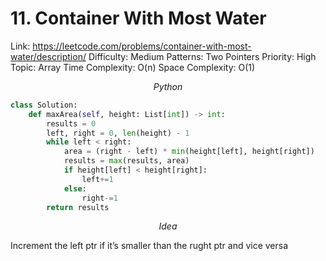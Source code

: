 # 11. Container With Most Water

Link: https://leetcode.com/problems/container-with-most-water/description/
Difficulty: Medium
Patterns: Two Pointers
Priority: High
Topic: Array
Time Complexity: O(n)
Space Complexity: O(1)

$$
Python
$$

```python
class Solution:
    def maxArea(self, height: List[int]) -> int:
        results = 0
        left, right = 0, len(height) - 1
        while left < right:
            area = (right - left) * min(height[left], height[right])
            results = max(results, area)
            if height[left] < height[right]:
                left+=1
            else:
                right-=1
        return results

```

$$
Idea
$$

Increment the left ptr if it’s smaller than the rught ptr and vice versa